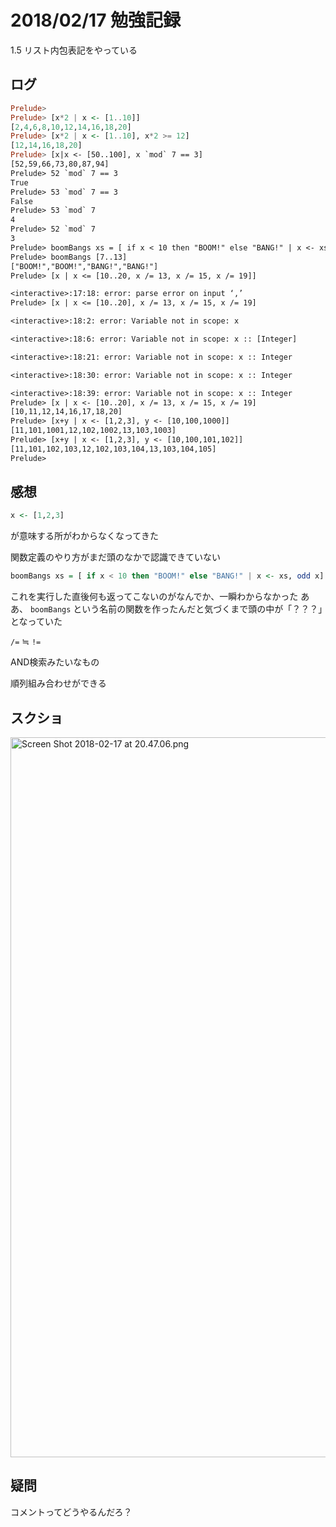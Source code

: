# 2018/02/17 勉強記録

1.5 リスト内包表記をやっている

## ログ

```haskell
Prelude>
Prelude> [x*2 | x <- [1..10]]
[2,4,6,8,10,12,14,16,18,20]
Prelude> [x*2 | x <- [1..10], x*2 >= 12]
[12,14,16,18,20]
Prelude> [x|x <- [50..100], x `mod` 7 == 3]
[52,59,66,73,80,87,94]
Prelude> 52 `mod` 7 == 3
True
Prelude> 53 `mod` 7 == 3
False
Prelude> 53 `mod` 7
4
Prelude> 52 `mod` 7
3
Prelude> boomBangs xs = [ if x < 10 then "BOOM!" else "BANG!" | x <- xs, odd x]
Prelude> boomBangs [7..13]
["BOOM!","BOOM!","BANG!","BANG!"]
Prelude> [x | x <= [10..20, x /= 13, x /= 15, x /= 19]]

<interactive>:17:18: error: parse error on input ‘,’
Prelude> [x | x <= [10..20], x /= 13, x /= 15, x /= 19]

<interactive>:18:2: error: Variable not in scope: x

<interactive>:18:6: error: Variable not in scope: x :: [Integer]

<interactive>:18:21: error: Variable not in scope: x :: Integer

<interactive>:18:30: error: Variable not in scope: x :: Integer

<interactive>:18:39: error: Variable not in scope: x :: Integer
Prelude> [x | x <- [10..20], x /= 13, x /= 15, x /= 19]
[10,11,12,14,16,17,18,20]
Prelude> [x+y | x <- [1,2,3], y <- [10,100,1000]]
[11,101,1001,12,102,1002,13,103,1003]
Prelude> [x+y | x <- [1,2,3], y <- [10,100,101,102]]
[11,101,102,103,12,102,103,104,13,103,104,105]
Prelude>
```

## 感想


```haskell
x <- [1,2,3]
```
が意味する所がわからなくなってきた

関数定義のやり方がまだ頭のなかで認識できていない

```haskell
boomBangs xs = [ if x < 10 then "BOOM!" else "BANG!" | x <- xs, odd x]
```

これを実行した直後何も返ってこないのがなんでか、一瞬わからなかった
ああ、 `boomBangs` という名前の関数を作ったんだと気づくまで頭の中が「？？？」となっていた

`/=` ≒ `!=`

AND検索みたいなもの

順列組み合わせができる

## スクショ

<img title='Screen Shot 2018-02-17 at 20.47.06.png' src='/attachments/a9b74397-aaf5-425a-abd0-8fb5a4723d7c' width="1152" data-meta='{"width":1152,"height":720}'>

## 疑問
コメントってどうやるんだろ？
